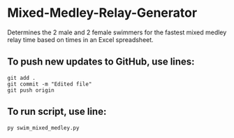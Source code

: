 # Mixed-Medley-Relay-Generator
Determines the 2 male and 2 female swimmers for the fastest mixed medley relay time based on times in an Excel spreadsheet.

## To push new updates to GitHub, use lines:
```
git add .
git commit -m "Edited file"
git push origin
```

## To run script, use line:
```
py swim_mixed_medley.py
```
